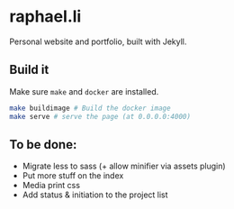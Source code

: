 # raphael.li

Personal website and portfolio, built with Jekyll.


## Build it

Make sure `make` and `docker` are installed.

```bash
make buildimage # Build the docker image
make serve # serve the page (at 0.0.0.0:4000)
```


## To be done:
* Migrate less to sass (+ allow minifier via assets plugin)
* Put more stuff on the index
* Media print css
* Add status & initiation to the project list

